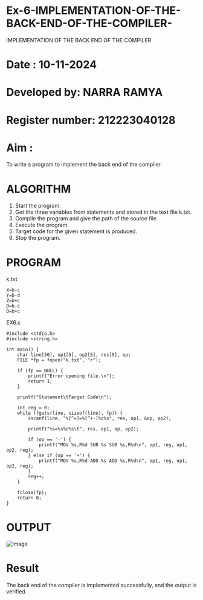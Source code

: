 # Ex-6-IMPLEMENTATION-OF-THE-BACK-END-OF-THE-COMPILER-
IMPLEMENTATION OF THE BACK END OF THE COMPILER 
# Date : 10-11-2024
# Developed by: NARRA RAMYA
# Register number: 212223040128
# Aim :
To write a program to implement the back end of the compiler.
# ALGORITHM
1. Start the program.
2. Get the three variables from statements and stored in the text file k.txt.
3. Compile the program and give the path of the source file.
4. Execute the program.
5. Target code for the given statement is produced.
6. Stop the program.
# PROGRAM
k.txt
```
X=b-c
Y=b-d
Z=b+c
D=b-c
D=b+c
```
EX6.c
```
#include <stdio.h>
#include <string.h>

int main() {
    char line[50], op1[5], op2[5], res[5], op;
    FILE *fp = fopen("k.txt", "r");
    
    if (fp == NULL) {
        printf("Error opening file.\n");
        return 1;
    }

    printf("Statement\tTarget Code\n");

    int reg = 0;
    while (fgets(line, sizeof(line), fp)) {
        sscanf(line, "%[^=]=%[^+-]%c%s", res, op1, &op, op2);

        printf("%s=%s%c%s\t", res, op1, op, op2);
        
        if (op == '-') {
            printf("MOV %s,R%d SUB %s SUB %s,R%d\n", op1, reg, op1, op2, reg);
        } else if (op == '+') {
            printf("MOV %s,R%d ADD %s ADD %s,R%d\n", op1, reg, op1, op2, reg);
        }
        reg++;
    }
    
    fclose(fp);
    return 0;
}

```
# OUTPUT
![image](https://github.com/user-attachments/assets/713328f8-bbed-447d-bc80-1c29d8fa59ae)

# Result
The back end of the compiler is implemented successfully, and the output is verified.
